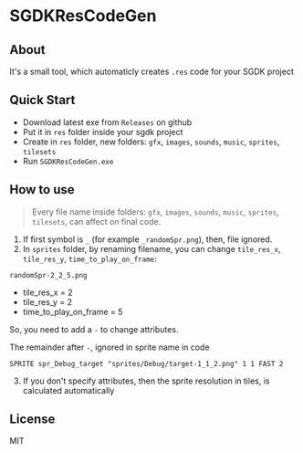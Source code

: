 # SGDKResCodeGen

## About

It's a small tool, which automaticly creates `.res` code for your SGDK project

## Quick Start

- Download latest exe from `Releases` on github
- Put it in `res` folder inside your sgdk project
- Create in `res` folder, new folders: `gfx`, `images`, `sounds`, `music`, `sprites`, `tilesets`
- Run `SGDKResCodeGen.exe` 

## How to use

> Every file name inside folders: `gfx`, `images`, `sounds`, `music`, `sprites`, `tilesets`, can affect on final code.
1. If first symbol is `_` (for example `_randomSpr.png`), then, file ignored.
2. In `sprites` folder, by renaming filename, you can change `tile_res_x`, `tile_res_y`, `time_to_play_on_frame`:

```
randomSpr-2_2_5.png
````

- tile_res_x = 2
- tile_res_y = 2
- time_to_play_on_frame = 5

So, you need to add a `-` to change attributes.

The remainder after `-`, ignored in sprite name in code

```
SPRITE spr_Debug_target "sprites/Debug/target-1_1_2.png" 1 1 FAST 2
```

3. If you don't specify attributes, then the sprite resolution in tiles, is calculated automatically 

## License

MIT

